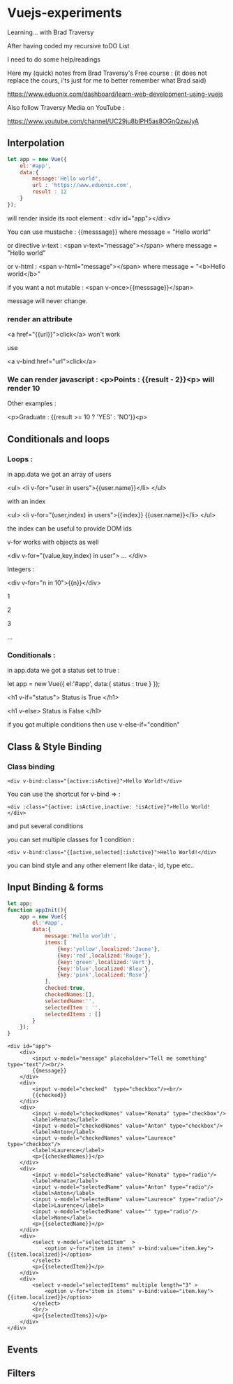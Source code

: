 # Vuejs-experiments

Learning... with Brad Traversy

After having coded my recursive toDO List

I need to do some help/readings

Here my (quick) notes from Brad Traversy's Free course : (it does not replace the cours, i'ts just for me to better remember what Brad said)

https://www.eduonix.com/dashboard/learn-web-development-using-vuejs

Also follow Traversy Media on YouTube : 

https://www.youtube.com/channel/UC29ju8bIPH5as8OGnQzwJyA

## Interpolation

```javascript
let app = new Vue({
	el:'#app',
	data:{
		message:'Hello world",
		url : 'https://www.eduonix.com',
		result : 12
	}
});
```

will render inside its root element : &lt;div id="app"&gt;&lt;/div&gt;

You can use mustache : {{messsage}} where message = "Hello world"

or directive v-text : &lt;span v-text="message"&gt;&lt;/span&gt; where message = "Hello world"

or v-html : &lt;span v-html="message"&gt;&lt;/span&gt; where message = "&lt;b&gt;Hello world&lt;/b&gt;"

if you want a not mutable : &lt;span v-once&gt;{{messsage}}&lt;/span&gt;

message will never change.

### render an attribute

&lt;a href="{{url}}"&gt;click&lt;/a&gt; won't work

use

&lt;a v-bind:href="url"&gt;click&lt;/a&gt;

### We can render javascript : &lt;p&gt;Points : {{result - 2}}&lt;p&gt; will render 10

Other examples :

&lt;p&gt;Graduate : {{result &gt;= 10 ? 'YES' : 'NO'}}&lt;p&gt;

## Conditionals and loops

### Loops :

in app.data we got an array of users

&lt;ul&gt;
	&lt;li v-for="user in users"&gt;{{user.name}}&lt;/li&gt;
&lt;/ul&gt;

with an index 

&lt;ul&gt;
	&lt;li v-for="(user,index) in users"&gt;{{index}} {{user.name}}&lt;/li&gt;
&lt;/ul&gt;

the index can be useful to provide DOM ids

v-for works with objects as well

&lt;div v-for="(value,key,index) in user"&gt;
	...
&lt;/div&gt;

Integers :

&lt;div v-for="n in 10"&gt;{{n}}&lt;/div&gt;

1

2

3

...

### Conditionals :

in app.data we got a status set to true :

let app = new Vue({
	el:'#app',
	data:{
		status : true
	}
});

&lt;h1 v-if="status"&gt;
	Status is True
&lt;/h1&gt;

&lt;h1 v-else&gt;
	Status is False
&lt;/h1&gt;

if you got multiple conditions then use v-else-if="condition"

## Class & Style Binding

### Class binding

```
<div v-bind:class="{active:isActive}">Hello World!</div>
```
You can use the shortcut for v-bind => :
```
<div :class="{active: isActive,inactive: !isActive}">Hello World!</div>
```
and put several conditions 

you can set multiple classes for 1 condition : 
```
<div v-bind:class="{[active,selected]:isActive}">Hello World!</div>
```
you can bind style and any other element like data-, id, type etc..

## Input Binding & forms

```javascript
let app;
function appInit(){
	app = new Vue({
		el:'#app',
		data:{
			message:'Hello world!',
			items:[
				{key:'yellow',localized:'Jaune'},
				{key:'red',localized:'Rouge'},
				{key:'green',localized:'Vert'},
				{key:'blue',localized:'Bleu'},
				{key:'pink',localized:'Rose'}
			],
			checked:true,
			checkedNames:[],
			selectedName:'',
			selectedItem : '',
			selectedItems : []
		}
	});
}
```

```
<div id="app">
	<div>
		<input v-model="message" placeholder="Tell me something" type="text"/><br/>
		{{message}}
	</div>
	<div>
		<input v-model="checked"  type="checkbox"/><br/>
		{{checked}}
	</div>
	<div>
		<input v-model="checkedNames" value="Renata" type="checkbox"/>
		<label>Renata</label>
		<input v-model="checkedNames" value="Anton" type="checkbox"/>
		<label>Anton</label>
		<input v-model="checkedNames" value="Laurence" type="checkbox"/>
		<label>Laurence</label>
		<p>{{checkedNames}}</p>
	</div>
	<div>
		<input v-model="selectedName" value="Renata" type="radio"/>
		<label>Renata</label>
		<input v-model="selectedName" value="Anton" type="radio"/>
		<label>Anton</label>
		<input v-model="selectedName" value="Laurence" type="radio"/>
		<label>Laurence</label>
		<input v-model="selectedName" value="" type="radio"/>
		<label>None</label>
		<p>{{selectedName}}</p>
	</div>
	<div>
		<select v-model="selectedItem"  >
			<option v-for="item in items" v-bind:value="item.key">{{item.localized}}</option>
		</select>
		<p>{{selectedItem}}</p>
	</div>
	<div>
		<select v-model="selectedItems" multiple length="3" >
			<option v-for="item in items" v-bind:value="item.key">{{item.localized}}</option>
		</select>
		<br/>
		<p>{{selectedItems}}</p>
	</div>
</div>
```

## Events

## Filters
